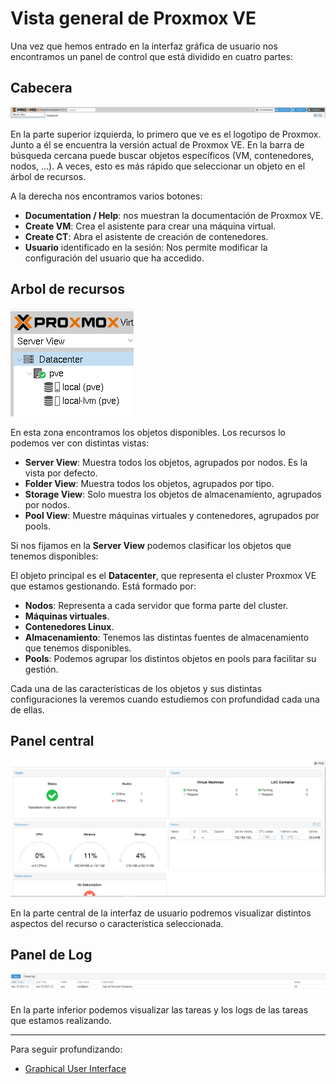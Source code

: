 # Vista general de Proxmox VE

Una vez que hemos entrado en la interfaz gráfica de usuario nos
encontramos un panel de control que está dividido en cuatro partes:

## Cabecera

![cabecera](img/header.png)

En la parte superior izquierda, lo primero que ve es el logotipo de
Proxmox. Junto a él se encuentra la versión actual de Proxmox VE. En
la barra de búsqueda cercana puede buscar objetos específicos (VM,
contenedores, nodos, ...). A veces, esto es más rápido que seleccionar
un objeto en el árbol de recursos.

A la derecha nos encontramos varios botones:

* **Documentation / Help**: nos muestran la documentación de Proxmox VE.
* **Create VM**: Crea el asistente para crear una máquina virtual.
* **Create CT**: Abra el asistente de creación de contenedores.
* **Usuario** identificado en la sesión: Nos permite modificar la
  configuración del usuario que ha accedido.

## Arbol de recursos

![arbol](img/arbol.png)

En esta zona encontramos los objetos disponibles. Los recursos lo
podemos ver con distintas vistas:

* **Server View**: Muestra todos los objetos, agrupados por nodos. Es
  la vista por defecto.
* **Folder View**: Muestra todos los objetos, agrupados por tipo.
* **Storage View**: Solo muestra los objetos de almacenamiento,
  agrupados por nodos.
* **Pool View**: Muestre máquinas virtuales y contenedores, agrupados
  por pools.

Si nos fijamos en la **Server View** podemos clasificar los objetos
que tenemos disponibles:

El objeto principal es el **Datacenter**, que representa el cluster
Proxmox VE que estamos gestionando. Está formado por:

* **Nodos**: Representa a cada servidor que forma parte del cluster.
* **Máquinas virtuales**.
* **Contenedores Linux**.
* **Almacenamiento**: Tenemos las distintas fuentes de almacenamiento
  que tenemos disponibles.
* **Pools**: Podemos agrupar los distintos objetos en pools para
  facilitar su gestión.

Cada una de las características de los objetos y sus distintas
configuraciones la veremos cuando estudiemos con profundidad cada una
de ellas.

## Panel central

![central](img/central.png)

En la parte central de la interfaz de usuario podremos visualizar
distintos aspectos del recurso o característica seleccionada.

## Panel de Log

![log](img/log.png)

En la parte inferior podemos visualizar las tareas y los logs de las
tareas que estamos realizando.

---

Para seguir profundizando:

* [Graphical User Interface](https://pve.proxmox.com/pve-docs/pve-admin-guide.html#chapter_gui)
